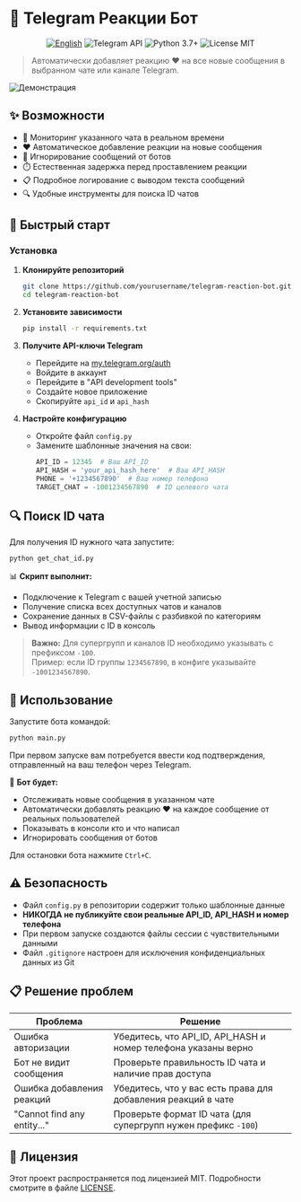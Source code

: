 # 💬 Telegram Реакции Бот

<p align="center">
  <a href="README_EN.md"><img src="https://img.shields.io/badge/Language-English-blue.svg" alt="English"></a>
  <img src="https://img.shields.io/badge/Telegram-API-blue.svg?logo=telegram" alt="Telegram API">
  <img src="https://img.shields.io/badge/Python-3.7+-yellow.svg?logo=python" alt="Python 3.7+">
  <img src="https://img.shields.io/badge/License-MIT-green.svg" alt="License MIT">
</p>

> Автоматически добавляет реакцию ❤️ на все новые сообщения в выбранном чате или канале Telegram.

![Демонстрация](https://dummyimage.com/800x400/3498db/ffffff&text=Telegram+Reactions+Bot)

## ✨ Возможности

- 🔄 Мониторинг указанного чата в реальном времени
- ❤️ Автоматическое добавление реакции на новые сообщения
- 🤖 Игнорирование сообщений от ботов
- ⏱️ Естественная задержка перед проставлением реакции
- 📋 Подробное логирование с выводом текста сообщений
- 🔍 Удобные инструменты для поиска ID чатов

## 🚀 Быстрый старт

### Установка

1. **Клонируйте репозиторий**
   ```bash
   git clone https://github.com/yourusername/telegram-reaction-bot.git
   cd telegram-reaction-bot
   ```

2. **Установите зависимости**
   ```bash
   pip install -r requirements.txt
   ```

3. **Получите API-ключи Telegram**
   - Перейдите на [my.telegram.org/auth](https://my.telegram.org/auth)
   - Войдите в аккаунт
   - Перейдите в "API development tools"
   - Создайте новое приложение
   - Скопируйте `api_id` и `api_hash`

4. **Настройте конфигурацию**
   - Откройте файл `config.py`
   - Замените шаблонные значения на свои:
     ```python
     API_ID = 12345  # Ваш API_ID
     API_HASH = 'your_api_hash_here'  # Ваш API_HASH
     PHONE = '+1234567890'  # Ваш номер телефона
     TARGET_CHAT = -1001234567890  # ID целевого чата
     ```

## 🔍 Поиск ID чата

Для получения ID нужного чата запустите:

```bash
python get_chat_id.py
```

📊 **Скрипт выполнит:**
- Подключение к Telegram с вашей учетной записью
- Получение списка всех доступных чатов и каналов
- Сохранение данных в CSV-файлы с разбивкой по категориям
- Вывод информации с ID в консоль

> **Важно:** Для супергрупп и каналов ID необходимо указывать с префиксом `-100`.  
> Пример: если ID группы `1234567890`, в конфиге указывайте `-1001234567890`.

## 📱 Использование

Запустите бота командой:

```bash
python main.py
```

При первом запуске вам потребуется ввести код подтверждения, отправленный на ваш телефон через Telegram.

🔄 **Бот будет:**
- Отслеживать новые сообщения в указанном чате
- Автоматически добавлять реакцию ❤️ на каждое сообщение от реальных пользователей
- Показывать в консоли кто и что написал
- Игнорировать сообщения от ботов

Для остановки бота нажмите `Ctrl+C`.

## ⚠️ Безопасность

- Файл `config.py` в репозитории содержит только шаблонные данные
- **НИКОГДА не публикуйте свои реальные API_ID, API_HASH и номер телефона**
- При первом запуске создаются файлы сессии с чувствительными данными 
- Файл `.gitignore` настроен для исключения конфиденциальных данных из Git

## 📋 Решение проблем

| Проблема | Решение |
|----------|---------|
| Ошибка авторизации | Убедитесь, что API_ID, API_HASH и номер телефона указаны верно |
| Бот не видит сообщения | Проверьте правильность ID чата и наличие прав доступа |
| Ошибка добавления реакций | Убедитесь, что у вас есть права для добавления реакций в чате |
| "Cannot find any entity..." | Проверьте формат ID чата (для супергрупп нужен префикс `-100`) |

## 📝 Лицензия

Этот проект распространяется под лицензией MIT. Подробности смотрите в файле [LICENSE](LICENSE). 